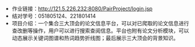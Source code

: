 + 作业链接：http://121.5.226.232:8080/PairProject/login.jsp
+ 结对学号：051805124、221801414
+ 项目介绍：一个集合三大顶会的论文信息平台，可以对已爬取的论文信息进行查改删等操作，用户可以进行搜索查阅信息。平台也附有论文分析模块，可以动态展示关键词图谱和热词趋势折线图；最后展示三大顶会的背景知识。
